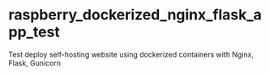 # raspberry_dockerized_nginx_flask_app_test
Test deploy self-hosting website using dockerized containers with Nginx, Flask, Gunicorn
